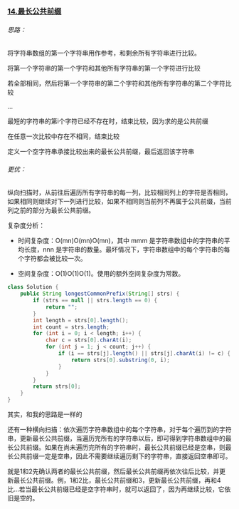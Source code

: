 ### [14.最长公共前缀]([url](https://github.com/NNN-HY/LeetCode/issues/4))

###### 思路：

将字符串数组的第一个字符串用作参考，和剩余所有字符串进行比较。

将第一个字符串的第一个字符和其他所有字符串的第一个字符进行比较

若全部相同，然后将第一个字符串的第二个字符和其他所有字符串的第二个字符比较

...

最短的字符串的第i个字符已经不存在时，结束比较，因为求的是公共前缀

在任意一次比较中存在不相同，结束比较

定义一个空字符串承接比较出来的最长公共前缀，最后返回该字符串



###### 更优：

纵向扫描时，从前往后遍历所有字符串的每一列，比较相同列上的字符是否相同，如果相同则继续对下一列进行比较，如果不相同则当前列不再属于公共前缀，当前列之前的部分为最长公共前缀。

复杂度分析：

- 时间复杂度：O(mn)O(mn)O(mn)，其中 mmm 是字符串数组中的字符串的平均长度，nnn 是字符串的数量。最坏情况下，字符串数组中的每个字符串的每个字符都会被比较一次。

- 空间复杂度：O(1)O(1)O(1)。使用的额外空间复杂度为常数。


```java
class Solution {
    public String longestCommonPrefix(String[] strs) {
        if (strs == null || strs.length == 0) {
            return "";
        }
        int length = strs[0].length();
        int count = strs.length;
        for (int i = 0; i < length; i++) {
            char c = strs[0].charAt(i);
            for (int j = 1; j < count; j++) {
                if (i == strs[j].length() || strs[j].charAt(i) != c) {
                    return strs[0].substring(0, i);
                }
            }
        }
        return strs[0];
    }
}
```

其实，和我的思路是一样的



还有一种横向扫描：依次遍历字符串数组中的每个字符串，对于每个遍历到的字符串，更新最长公共前缀，当遍历完所有的字符串以后，即可得到字符串数组中的最长公共前缀。如果在尚未遍历完所有的字符串时，最长公共前缀已经是空串，则最长公共前缀一定是空串，因此不需要继续遍历剩下的字符串，直接返回空串即可。

就是1和2先确认两者的最长公共前缀，然后最长公共前缀再依次往后比较，并更新最长公共前缀。例，1和2比，最长公共前缀和3，更新最长公共前缀，再和4比...若当最长公共前缀已经是空字符串时，就可以返回了，因为再继续比较，它依旧是空的。
